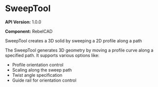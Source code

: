 # SweepTool

**API Version:** 1.0.0

**Component:** RebelCAD

SweepTool creates a 3D solid by sweeping a 2D profile along a path

The SweepTool generates 3D geometry by moving a profile curve along a specified path.
It supports various options like:
- Profile orientation control
- Scaling along the sweep path
- Twist angle specification
- Guide rail for orientation control

